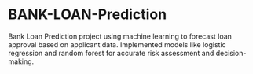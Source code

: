 # BANK-LOAN-Prediction
Bank Loan Prediction project using machine learning to forecast loan approval based on applicant data. Implemented models like logistic regression and random forest for accurate risk assessment and decision-making.
